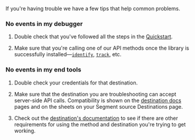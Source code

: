 If you're having trouble we have a few tips that help common problems.

### No events in my debugger

1. Double check that you've followed all the steps in the [Quickstart](#getting-started).

2. Make sure that you're calling one of our API methods once the library is successfully installed—[`identify`](#identify), [`track`](#track), etc.

### No events in my end tools

1. Double check your credentials for that destination.

2. Make sure that the destination you are troubleshooting can accept server-side API calls. Compatibility is shown on the [destination docs](/docs/integrations/) pages and on the sheets on your Segment source Destinations page.

3. Check out the [destination's documentation](/docs/integrations/) to see if there are other requirements for using the method and destination you're trying to get working.
